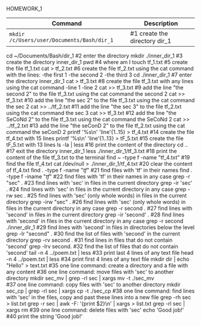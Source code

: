 HOMEWORK_1

| Command | Description |
| --- | --- |
| `mkdir /c/Users/user/Documents/Bash/dir_1` |	#1 create the directory dir_1 |
cd ~/Documents/Bash/dir_1			#2 enter the directory
mkdir ./inner_dir_1				#3 create the directory inner_dir_1
pwd						#4 where am I
touch tf_1.txt					#5 create the file tf_1.txt 
cat > tf_2.txt					#6 create the file tf_2.txt using the cat command with the lines:
-the first 1
-the second 2
-the third 3
cd ./inner_dir_1				#7 enter the directory inner_dir_1
cat > tf_3.txt					#8 create the file tf_3.txt with any lines using the cat command 
-line 1
-line 2
cat >> tf_3.txt					#9 add the line "the second 2" to the file tf_3.txt using the cat command 
the second 2
cat >> tf_3.txt					#10 add the line "the sec 2" to the file tf_3.txt using the cat command 
the sec 2
cat >> ../tf_2.txt				#11 add the line "the sec 3" to the file tf_2.txt using the cat command 
the sec 3
cat >> tf_3.txt					#12 add the line "the SeCoNd 2" to the file tf_3.txt using the cat command 
the SeCoNd 2
cat >> ../tf_2.txt				#13 add the line "the seConD 2" to the file tf_2.txt using the cat command 
the seConD 2
printf '%s\n' 'line'{1..15} > tf_4.txt		#14 create the file tf_4.txt with 15 lines
printf '%s\n' 'line'{1..13} > tF_5.txt		#15 create the file tF_5.txt with 13 lines
ls -la | less					#16 print the content of the directory
cd ..						#17 exit the directory inner_dir_1
less ./inner_dir_1/tf_3.txt			#18 print the content of the file tf_3.txt to the terminal
find ~ -type f -name "tf_4.txt"			#19 find the file tf_4.txt
cat /dev/null > ./inner_dir_1/tf_4.txt		#20 clear the content of tf_4.txt
find . -type f -name "*tf*"			#21 find files with 'tf' in their names
find . -type f -iname "*tf*"			#22 find files with 'tf' in their names in any case
grep -r "sec" .					#23 find lines with 'sec' in files in the current directory
grep -ir 'sec' .				#24 find lines with 'sec' in files in the current directory in any case
grep -rw sec .					#25 find lines with 'sec' (only whole words) in files in the current directory
grep -irw "sec" .				#26 find lines with 'sec' (only whole words) in files in the current directory in any case
grep -r second .				#27 find lines with 'second' in files in the current directory
grep -ir 'second' .				#28 find lines with 'second' in files in the current directory in any case
grep -r second ./inner_dir_1			#29 find lines with 'second' in files in directories below the level
grep -lr "second" .				#30 find the list of files with 'second' in the current directory
grep -rv second .				#31 find lines in files that do not contain 'second'
grep -lrv second.				#32 find the list of files that do not contain 'second'
tail -n 4 ../poem.txt | less			#33 print last 4 lines of any text file
head -n 4 ../poem.txt | less			#34 print first 4 lines of any text file
mkdir dir | echo "Hello" > text.txt		#35 one line command: create a directory and a file with any content
						#36 one line command: move files with 'sec' to another directory
mkdir sec_mv | grep -rl sec | xargs mv -t ./sec_mv	
						#37 one line command: copy files with 'sec' to another directory
mkdir sec_cp | grep -rl sec | xargs cp -t ./sec_cp
						#38 one line command: find lines with 'sec' in the files, copy and past these lines into a new file
grep -rh sec > list.txt
grep -r sec | awk -F: '{print $2}\n' | xargs > list.txt	
grep -rl sec | xargs rm				#39 one line command: delete files with 'sec'
echo 'Good job!'				#40 print the string 'Good job!'

